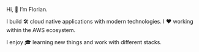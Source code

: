 Hi, 👋 I’m Florian.

I build 🛠️ cloud native applications with modern technologies. I :hearts: working within the AWS ecosystem.

I enjoy 🎓 learning new things and work with different stacks.

